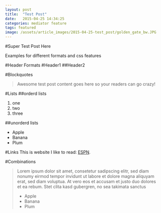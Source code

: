 ```yaml
---
layout: post
title:  "Test Post"
date:   2015-04-25 14:34:25
categories: mediator feature
tags: featured
image: /assets/article_images/2015-04-25-test_post/golden_gate_bw.JPG
---
```

#Super Test Post Here

Examples for different formats and css features

#Header Formats
#Header1
##Header2

#Blockquotes
>Awesome test post content goes here so your readers can go crazy!

#Lists
##orderd lists
1. one
2. two
3. three

##unorderd lists
- Apple
- Banana
- Plum

#Links
This is website I like to read: [ESPN](http://espn.go.com/ "ESPN").

#Combinations
>Lorem ipsum dolor sit amet, consetetur sadipscing elitr, sed diam nonumy eirmod tempor invidunt ut labore et dolore magna aliquyam erat, sed diam voluptua. At vero eos et accusam et justo duo dolores et ea rebum. Stet clita kasd gubergren, no sea takimata sanctus
>
> - Apple
> - Banana
> - Plum
